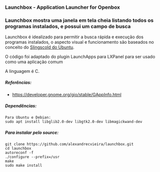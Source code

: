 ### Launchbox - Application Launcher for Openbox
### Launchbox mostra uma janela em tela cheia listando todos os programas instalados, e possui um campo de busca

Launchbox é idealizado para permitir a busca rápida e execução dos programas instalados, o aspecto visual e funcionamento são baseados no conceito do [Slingscold do Ubuntu](https://sourceforge.net/projects/slingscold/).

O código foi adaptado do plugin LaunchApps para LXPanel para ser usado como uma aplicação comum

A linguagem é C.

##### Referências:
* <https://developer.gnome.org/gio/stable/GAppInfo.html>

##### Dependências:
	Para Ubuntu e Debian:
	sudo apt install libglib2.0-dev libgtk2.0-dev libmagickwand-dev
	
##### Para instalar pelo source:
	git clone https://github.com/alexandrecvieira/launchbox.git
	cd launchbox
	autoreconf -f
	./configure --prefix=/usr
	make
	sudo make install


